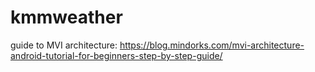 # kmmweather

guide to MVI architecture: https://blog.mindorks.com/mvi-architecture-android-tutorial-for-beginners-step-by-step-guide/


